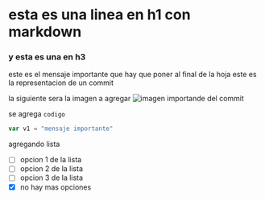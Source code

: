 # esta es una linea en h1 con markdown 

### y esta es una en h3 


este es el mensaje importante que hay que poner al final de la hoja este es la representacion de un commit 

la siguiente sera la imagen a agregar
![imagen importande del commit](https://octodex.github.com/images/yaktocat.png)


se agrega `codigo`
``` javascript
var v1 = "mensaje importante"
```

agregando lista

- [ ] opcion 1 de la lista
- [ ] opcion 2 de la lista
- [ ] opcion 3 de la lista
- [x] no hay mas opciones

